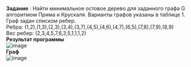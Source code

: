 **Задание** : Найти минимальное остовое дерево для заданного графа G алгоритмом Прима и Крускаля. Варианты графов указаны в таблице 1. Граф задан списком ребер.<br>
Ребра: (1,2),(1,3),(2,3),(3,4),(3,7),(4,5),(4,6),(4,7),(6,5),(7,8),(7,9),(8,9)<br>
Вес ребер: (2,3,4,5,7,6,3,5,1,1,1,2)<br>
**Результат программы**<br>
![image](https://github.com/DenisKorpach/University/assets/102619109/4d7503f0-623b-4c45-b49a-1aff30b8d801)<br>
**Граф**<br>
![image](https://github.com/DenisKorpach/University/assets/102619109/22b5a916-bc08-4496-ab87-11fb84db0c2f)


